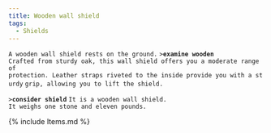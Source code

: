 ```yaml
---
title: Wooden wall shield
tags:
  - Shields
---
```

`A wooden wall shield rests on the ground.`
`>`**`examine wooden`**
`Crafted from sturdy oak, this wall shield offers you a moderate range of`
`protection. Leather straps riveted to the inside provide you with a sturdy`
`grip, allowing you to lift the shield.`

`>`**`consider shield`**
`It is a wooden wall shield.`
`It weighs one stone and eleven pounds.`

{% include Items.md %}
